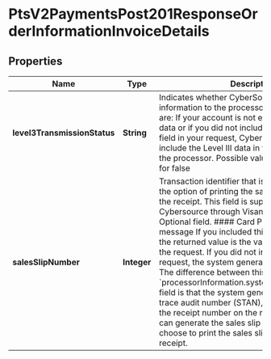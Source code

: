 
# PtsV2PaymentsPost201ResponseOrderInformationInvoiceDetails

## Properties
Name | Type | Description | Notes
------------ | ------------- | ------------- | -------------
**level3TransmissionStatus** | **String** | Indicates whether CyberSource sent the Level III information to the processor. The possible values are:  If your account is not enabled for Level III data or if you did not include the purchasing level field in your request, CyberSource does not include the Level III data in the request sent to the processor.  Possible values: - **Y** for true - **N** for false  |  [optional]
**salesSlipNumber** | **Integer** | Transaction identifier that is generated. You have the option of printing the sales slip number on the receipt. This field is supported only on Cybersource through Visanet and JCN gateway.  Optional field.  #### Card Present processing message If you included this field in the request, the returned value is the value that you sent in the request. If you did not include this field in the request, the system generated this value for you.  The difference between this reply field and the &#x60;processorInformation.systemTraceAuditNumber&#x60; field is that the system generates the system trace audit number (STAN), and you must print the receipt number on the receipt; whereas you can generate the sales slip number, and you can choose to print the sales slip number on the receipt.  |  [optional]



